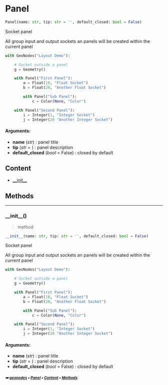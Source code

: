 # Panel

``` python
Panel(name: str, tip: str = '', default_closed: bool = False)
```

Socket panel

All group input and output sockets an panels will be created within the current panel

``` python
with GeoNodes("Layout Demo"):

    # Socket outside a panel
    g = Geometry()

    with Panel("First Panel"):
        a = Float(10, "Float Socket")
        b = Float(20, "Another Float Socket")

        with Panel("Sub Panel"):
            c = Color(None, "Color")

    with Panel("Second Panel"):
        i = Integer(1, "Integer Socket")
        j = Integer(20 "Another Integer Socket")
```

#### Arguments:
- **name** (_str_) : panel title
- **tip** (_str_ = ) : panel description
- **default_closed** (_bool_ = False) : closed by default

## Content

- [\_\_init__](panel.md#__init__)

## Methods



----------
### \_\_init__()

> method

``` python
__init__(name: str, tip: str = '', default_closed: bool = False)
```

Socket panel

All group input and output sockets an panels will be created within the current panel

``` python
with GeoNodes("Layout Demo"):

    # Socket outside a panel
    g = Geometry()

    with Panel("First Panel"):
        a = Float(10, "Float Socket")
        b = Float(20, "Another Float Socket")

        with Panel("Sub Panel"):
            c = Color(None, "Color")

    with Panel("Second Panel"):
        i = Integer(1, "Integer Socket")
        j = Integer(20 "Another Integer Socket")
```

#### Arguments:
- **name** (_str_) : panel title
- **tip** (_str_ = ) : panel description
- **default_closed** (_bool_ = False) : closed by default

##### <sub>:arrow_right: [geonodes](index.md#geonodes) :black_small_square: [Panel](panel.md#panel) :black_small_square: [Content](panel.md#content) :black_small_square: [Methods](panel.md#methods)</sub>